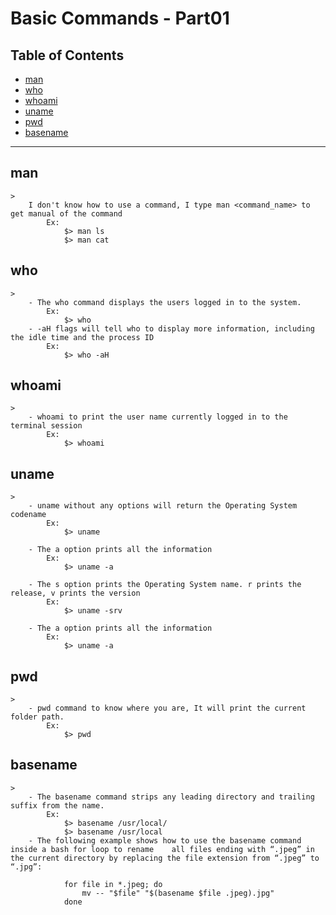 # Basic Commands - Part01

## Table of Contents

- [man](#man)
- [who](#who)
- [whoami](#whoami)
- [uname](#uname)
- [pwd](#pwd)
- [basename](#basename)

-----

## man
    > 
        I don't know how to use a command, I type man <command_name> to get manual of the command
            Ex:
                $> man ls
                $> man cat

## who
    > 
        - The who command displays the users logged in to the system.
            Ex:
                $> who
        - -aH flags will tell who to display more information, including the idle time and the process ID
            Ex:
                $> who -aH

## whoami
    >
        - whoami to print the user name currently logged in to the terminal session
            Ex:
                $> whoami

## uname
    >
        - uname without any options will return the Operating System codename
            Ex: 
                $> uname

        - The a option prints all the information
            Ex: 
                $> uname -a

        - The s option prints the Operating System name. r prints the release, v prints the version
            Ex: 
                $> uname -srv

        - The a option prints all the information
            Ex: 
                $> uname -a

## pwd
    >
        - pwd command to know where you are, It will print the current folder path.
            Ex: 
                $> pwd

## basename
    >
        - The basename command strips any leading directory and trailing suffix from the name.
            Ex: 
                $> basename /usr/local/
                $> basename /usr/local
        - The following example shows how to use the basename command inside a bash for loop to rename    all files ending with “.jpeg” in the current directory by replacing the file extension from “.jpeg” to “.jpg”:

                for file in *.jpeg; do
                    mv -- "$file" "$(basename $file .jpeg).jpg"
                done
